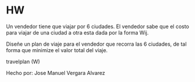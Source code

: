 # HW

Un vendedor tiene que viajar por 6 ciudades. El vendedor sabe que el costo para viajar de una ciudad a otra esta dada por la forma Wij.

Diseñe un plan de viaje para el vendedor que recorra las 6 ciudades, de tal forma que minimize el valor total del viaje.

travelplan (W)


Hecho por: Jose Manuel Vergara Alvarez
